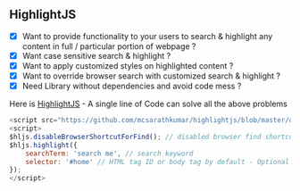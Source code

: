 ## HighlightJS

- [x] Want to provide functionality to your users to search & highlight any content in full / particular portion of webpage ?
- [x] Want case sensitive search & highlight ?
- [x] Want to apply customized styles on highlighted content ?
- [x] Want to override browser search with customized search & highlight ?
- [x] Need Library without dependencies and avoid code mess ?

Here is [HighlightJS](dist/highlight.js) - A single line of Code can solve all the above problems

```javascript
<script src="https://github.com/mcsarathkumar/highlightjs/blob/master/dist/highlight.js"></script>
<script>
$hljs.disableBrowserShortcutForFind(); // disabled browser find shortcuts - Optional
$hljs.highlight({
    searchTerm: 'search me', // search keyword
    selector: '#home' // HTML tag ID or body tag by default - Optional
});
</script>
```

